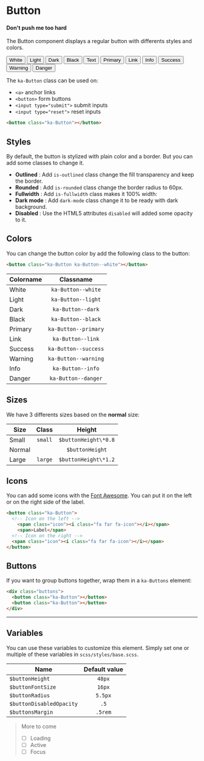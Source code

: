 # Button
#### Don't push me too hard
The Button component displays a regular button with differents styles and colors.

<div class="demo-block" id="Demo">
  <div class="ka-Buttons"> 
    <button class="ka-Button ka-Button--white">White</button>
    <button class="ka-Button ka-Button--light">Light</button> 
    <button class="ka-Button ka-Button--dark"> Dark</button>
    <button class="ka-Button ka-Button--black">Black</button>
    <button class="ka-Button ka-Button--text">Text</button>
    <button class="ka-Button ka-Button--primary">Primary</button>
    <button class="ka-Button ka-Button--link">Link</button> 
    <button class="ka-Button ka-Button--info">Info</button> 
    <button class="ka-Button ka-Button--success">Success</button> 
    <button class="ka-Button ka-Button--warning">Warning</button> 
    <button class="ka-Button ka-Button--danger">Danger</button>
  </div>
</div>

The `ka-Button` class can be used on:
- `<a>` anchor links
- `<button>` form buttons
- `<input type="submit">` submit inputs
- `<input type="reset">` reset inputs

```html
<button class="ka-Button"></button>
```
Styles
------
By default, the button is stylized with plain color and a border. But you can add some classes to change it.

- **Outlined** :
Add `is-outlined` class change the fill transparency and keep the border.
-  **Rounded** :
Add `is-rounded` class change the border radius to 60px.
- **Fullwidth** :
Add `is-fullwidth` class makes it 100% width:
- **Dark mode** :
Add `dark-mode` class change it to be ready with dark background. 
- **Disabled** :
Use the HTML5 attributes `disabled` will added some opacity to it.


Colors
-------
You can change the button color by add the following class to the button:
```html
<button class="ka-Button ka-Button--white"></button>
```

| Colorname | Classname |
|:-------------|:----------:|
|   White   | `ka-Button--white` |
|   Light   | `ka-Button--light` |
|   Dark   | `ka-Button--dark` |
|   Black   | `ka-Button--black` |
|  Primary   | `ka-Button--primary` |
|   Link   | `ka-Button--link` |
|   Success   | `ka-Button--success` |
|  Warning  | `ka-Button--warning` |
|   Info   | `ka-Button--info` |
|   Danger   | `ka-Button--danger` |

Sizes
------
We have 3 differents sizes based on the **normal** size:

| Size        | Class  | Height  |
| ------------- |:-------------:|:-----:|
| Small    | `small` | `$buttonHeight\*0.8` |
| Normal   |  | `$buttonHeight` |
| Large | `large`  |   `$buttonHeight\*1.2`  |

Icons
------
You can add some icons with the [Font Awesome](https://fontawesome.com/icons). You can put it on the left or on the right side of the label.

```html
<button class="ka-Button">
  <!-- Icon on the left -->
    <span class="icon"><i class="fa far fa-icon"></i></span>
    <span>Label</span>
  <!-- Icon on the right -->
  <span class="icon"><i class="fa far fa-icon"></i></span>
</button>
```

Buttons
--------
If you want to group buttons together, wrap them in a `ka-Buttons` element:
```html
<div class="buttons">
  <button class="ka-Button"></button>
  <button class="ka-Button"></button>
</div>
```

***
Variables
------
You can use these variables to customize this element. Simply set one or multiple of these variables in `scss/styles/base.scss`.

| Name  | Default value |
| ------- |:-----------:|
|`$buttonHeight`| `48px` |
|`$buttonFontSize`| `16px` |
|`$buttonRadius`| `5.5px` |
|`$buttonDisabledOpacity`| `.5` |
|`$buttonsMargin`| `.5rem` |

> More to come
> - [ ] Loading
> - [ ] Active
> - [ ] Focus
